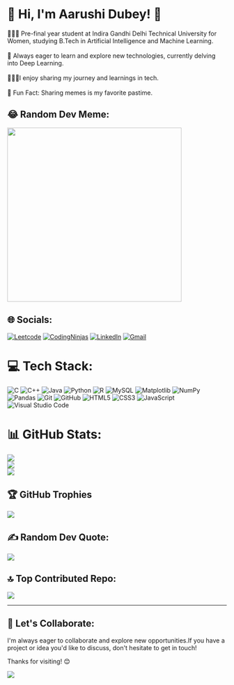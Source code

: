 # 👋 Hi, I'm Aarushi Dubey! 💫 
👩🏻‍🎓 Pre-final year student at Indira Gandhi Delhi Technical University for Women, studying B.Tech in Artificial Intelligence and Machine Learning.<br><br>🌱 Always eager to learn and explore new technologies, currently delving into Deep Learning.<br><br>👩🏻‍💻I enjoy sharing my journey and learnings in tech.<br><br>
👻 Fun Fact: Sharing memes is my favorite pastime.

## 😂 Random Dev Meme:

<img src='https://memer-new.vercel.app/' style="height: 400px;"/>

## 🌐 Socials:

[![Leetcode](https://img.shields.io/badge/Leetcode-1769ff?logo=leetcode&logoColor=white)](https://leetcode.com/u/aarushidubey1856/)
[![CodingNinjas](https://img.shields.io/badge/CodingNinjas-%231877F2.svg?logo=CodingNinjas&logoColor=white)](https://www.naukri.com/code360/profile/aarusheeeh)
[![LinkedIn](https://img.shields.io/badge/LinkedIn-%230077B5.svg?logo=linkedin&logoColor=white)](https://www.linkedin.com/in/aarushi-dubey-529438201/)
[![Gmail](https://img.shields.io/badge/Gmail-%23E60023.svg?logo=Gmail&logoColor=white)](mailto:aarushidubey1856@gmail.com)


# 💻 Tech Stack:
![C](https://img.shields.io/badge/c-%2300599C.svg?style=for-the-badge&logo=c&logoColor=white) ![C++](https://img.shields.io/badge/c++-%2300599C.svg?style=for-the-badge&logo=c%2B%2B&logoColor=white) ![Java](https://img.shields.io/badge/java-%23ED8B00.svg?style=for-the-badge&logo=openjdk&logoColor=white) ![Python](https://img.shields.io/badge/python-3670A0?style=for-the-badge&logo=python&logoColor=ffdd54) ![R](https://img.shields.io/badge/r-%23276DC3.svg?style=for-the-badge&logo=r&logoColor=white)  ![MySQL](https://img.shields.io/badge/mysql-4479A1.svg?style=for-the-badge&logo=mysql&logoColor=white) ![Matplotlib](https://img.shields.io/badge/Matplotlib-%23ffffff.svg?style=for-the-badge&logo=Matplotlib&logoColor=black) ![NumPy](https://img.shields.io/badge/numpy-%23013243.svg?style=for-the-badge&logo=numpy&logoColor=white) ![Pandas](https://img.shields.io/badge/pandas-%23150458.svg?style=for-the-badge&logo=pandas&logoColor=white) ![Git](https://img.shields.io/badge/git-%23F05033.svg?style=for-the-badge&logo=git&logoColor=white) ![GitHub](https://img.shields.io/badge/github-%23121011.svg?style=for-the-badge&logo=github&logoColor=white) ![HTML5](https://img.shields.io/badge/html5-%23E34F26.svg?style=for-the-badge&logo=html5&logoColor=white) ![CSS3](https://img.shields.io/badge/css3-%231572B6.svg?style=for-the-badge&logo=css3&logoColor=white) ![JavaScript](https://img.shields.io/badge/javascript-%23323330.svg?style=for-the-badge&logo=javascript&logoColor=%23F7DF1E) ![Visual Studio Code](https://img.shields.io/badge/VS%20Code-007ACC.svg?style=for-the-badge&logo=visual-studio-code&logoColor=white)

# 📊 GitHub Stats:
![](https://github-readme-stats.vercel.app/api?username=aarusheeeh&theme=radical&hide_border=false&include_all_commits=false&count_private=false)<br/>
![](https://github-readme-streak-stats.herokuapp.com/?user=aarusheeeh&theme=radical&hide_border=false)<br/>
![](https://github-readme-stats.vercel.app/api/top-langs/?username=aarusheeeh&theme=radical&hide_border=false&include_all_commits=false&count_private=false&layout=compact)

## 🏆 GitHub Trophies
![](https://github-profile-trophy.vercel.app/?username=aarusheeeh&theme=radical&no-frame=false&no-bg=true&margin-w=4)

## ✍️ Random Dev Quote:

![](https://quotes-github-readme.vercel.app/api?type=vetical&theme=radical)

## 🔝 Top Contributed Repo:

![](https://github-contributor-stats.vercel.app/api?username=aarusheeeh&limit=5&theme=radical&combine_all_yearly_contributions=true)

---
## 🤝 Let's Collaborate:
I'm always eager to collaborate and explore new opportunities.If you have a project or idea you'd like to discuss, don't hesitate to get in touch!

Thanks for visiting! 😊

[![](https://visitcount.itsvg.in/api?id=aarusheeeh&label=Profile%20Views&color=6&icon=5&pretty=true)](https://visitcount.itsvg.in)

<!-- Proudly created with GPRM ( https://gprm.itsvg.in ) -->
